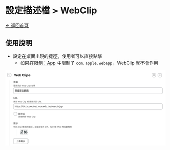 # 設定描述檔 > WebClip

[← 返回首頁](../)

## 使用說明

* 設定在桌面出現的捷徑，使用者可以直接點擊
  * 如果在[限制：App](./restrictions_apps.md) 中限制了 `com.apple.webapp`，WebClip 就不會作用

![設定描述檔：WebClip](../images/profiles_webclip.png)
